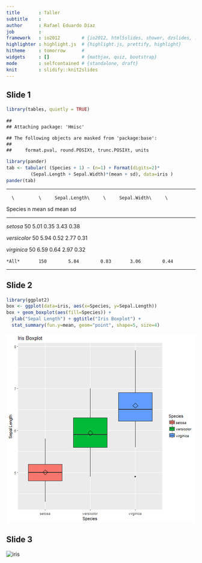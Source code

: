 ```yaml
---
title       : Taller
subtitle    : 
author      : Rafael Eduardo Díaz
job         : 
framework   : io2012        # {io2012, html5slides, shower, dzslides, ...}
highlighter : highlight.js  # {highlight.js, prettify, highlight}
hitheme     : tomorrow      # 
widgets     : []            # {mathjax, quiz, bootstrap}
mode        : selfcontained # {standalone, draft}
knit        : slidify::knit2slides
---
```


## Slide 1


```r
library(tables, quietly = TRUE)
```

```
## 
## Attaching package: 'Hmisc'
```

```
## The following objects are masked from 'package:base':
## 
##     format.pval, round.POSIXt, trunc.POSIXt, units
```

```r
library(pander)
tab <- tabular( (Species + 1) ~ (n=1) + Format(digits=2)*
         (Sepal.Length + Sepal.Width)*(mean + sd), data=iris )
pander(tab)
```


-------------------------------------------------------------------
      \         \     Sepal.Length\     \     Sepal.Width\     \   
   Species       n         mean         sd        mean         sd  
-------------- ----- ---------------- ------ --------------- ------
   *setosa*     50         5.01        0.35       3.43        0.38 

 *versicolor*   50         5.94        0.52       2.77        0.31 

 *virginica*    50         6.59        0.64       2.97        0.32 

    *All*       150        5.84        0.83       3.06        0.44 
-------------------------------------------------------------------

## Slide 2


```r
library(ggplot2)
box <- ggplot(data=iris, aes(x=Species, y=Sepal.Length))
box + geom_boxplot(aes(fill=Species)) + 
  ylab("Sepal Length") + ggtitle("Iris Boxplot") +
  stat_summary(fun.y=mean, geom="point", shape=5, size=4) 
```

![plot of chunk unnamed-chunk-2](figure/unnamed-chunk-2-1.png)

## Slide 3

![iris](http://www.spataru.at/iris-dataset-svm/iris_types.jpg)
